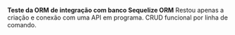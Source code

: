 **Teste da ORM de integração com banco Sequelize ORM**
Restou apenas a criação e conexão com uma API em programa. CRUD funcional por linha de comando.
